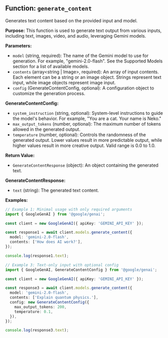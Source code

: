 ## Function: `generate_content`

Generates text content based on the provided input and model.

**Purpose:**
This function is used to generate text output from various inputs, including text, images, video, and audio, leveraging Gemini models.

**Parameters:**

- `model` (string, required): The name of the Gemini model to use for generation. For example, "gemini-2.0-flash". See the Supported Models section for a list of available models.
- `contents` (array<string | Image>, required): An array of input contents. Each element can be a string or an image object. Strings represent text input, while image objects represent image input.
- `config` (GenerateContentConfig, optional): A configuration object to customize the generation process.

**GenerateContentConfig:**

- `system_instruction` (string, optional): System-level instructions to guide the model's behavior. For example, "You are a cat. Your name is Neko."
- `max_output_tokens` (number, optional): The maximum number of tokens allowed in the generated output.
- `temperature` (number, optional): Controls the randomness of the generated output. Lower values result in more predictable output, while higher values result in more creative output. Valid range is 0.0 to 1.0.

**Return Value:**

- `GenerateContentResponse` (object): An object containing the generated text.

**GenerateContentResponse:**

- `text` (string): The generated text content.

**Examples:**

```typescript
// Example 1: Minimal usage with only required arguments
import { GoogleGenAI } from '@google/genai';

const client = new GoogleGenAI({ apiKey: 'GEMINI_API_KEY' });

const response1 = await client.models.generate_content({
  model: 'gemini-2.0-flash',
  contents: ['How does AI work?'],
});

console.log(response1.text);

// Example 3: Text-only input with optional config
import { GoogleGenAI, GenerateContentConfig } from '@google/genai';

const client = new GoogleGenAI({ apiKey: 'GEMINI_API_KEY' });

const response3 = await client.models.generate_content({
  model: 'gemini-2.0-flash',
  contents: ['Explain quantum physics.'],
  config: new GenerateContentConfig({
    max_output_tokens: 200,
    temperature: 0.1,
  }),
});

console.log(response3.text);
```
